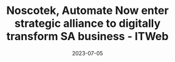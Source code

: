 ---
category:
- .nan
date: 2023-07-05
keyword_suggestion: no-code solution to your digital transformation
post_inspiration: https://www.itweb.co.za/content/KjlyrvwBz46qk6am
silot_terms: digital transformation
title: Noscotek, <b>Automate</b> Now enter strategic alliance to <b>digitally</b>
  transform SA business - ITWeb
---